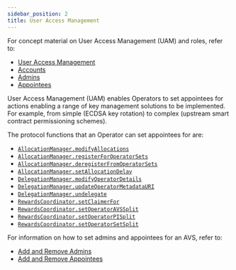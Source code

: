 ```yaml
---
sidebar_position: 2
title: User Access Management
---
```


For concept material on User Access Management (UAM) and roles, refer to:
* [User Access Management](../../eigenlayer/concepts/uam/user-access-management.md)
* [Accounts](../../eigenlayer/concepts/uam/uam-accounts.md)
* [Admins](../../eigenlayer/concepts/uam/uam-admins.md)
* [Appointees](../../eigenlayer/concepts/uam/uam-appointees.md)

User Access Management (UAM) enables Operators to set appointees for actions enabling a range of key management solutions to be 
implemented.  For example, from simple (ECDSA key rotation) to complex (upstream smart contract permissioning schemes).

The protocol functions that an Operator can set appointees for are:
* [`AllocationManager.modifyAllocations`](https://github.com/Layr-Labs/eigenlayer-contracts/blob/main/docs/core/AllocationManager.md#modifyallocations)
* [`AllocationManager.registerForOperatorSets`](https://github.com/Layr-Labs/eigenlayer-contracts/blob/main/docs/core/AllocationManager.md#registerforoperatorsets)
* [`AllocationManager.deregisterFromOperatorSets`](https://github.com/Layr-Labs/eigenlayer-contracts/blob/main/docs/core/AllocationManager.md#deregisterfromoperatorsets)
* [`AllocationManager.setAllocationDelay`](https://github.com/Layr-Labs/eigenlayer-contracts/blob/main/docs/core/AllocationManager.md#setallocationdelay)
* [`DelegationManager.modifyOperatorDetails`](https://github.com/Layr-Labs/eigenlayer-contracts/blob/main/docs/core/DelegationManager.md#modifyoperatordetails)
* [`DelegationManager.updateOperatorMetadataURI`](https://github.com/Layr-Labs/eigenlayer-contracts/blob/main/docs/core/DelegationManager.md#updateoperatormetadatauri)
* [`DelegationManager.undelegate`](https://github.com/Layr-Labs/eigenlayer-contracts/blob/main/docs/core/DelegationManager.md#undelegate)
* [`RewardsCoordinator.setClaimerFor`](https://github.com/Layr-Labs/eigenlayer-contracts/blob/main/docs/core/RewardsCoordinator.md#setclaimerfor)
* [`RewardsCoordinator.setOperatorAVSSplit`](https://github.com/Layr-Labs/eigenlayer-contracts/blob/main/docs/core/RewardsCoordinator.md#setoperatoravssplit)
* [`RewardsCoordinator.setOperatorPISplit`](https://github.com/Layr-Labs/eigenlayer-contracts/blob/main/docs/core/RewardsCoordinator.md#setoperatorpisplit)
* [`RewardsCoordinator.setOperatorSetSplit`](https://github.com/Layr-Labs/eigenlayer-contracts/blob/main/docs/core/RewardsCoordinator.md#setoperatorsetsplit)

For information on how to set admins and appointees for an AVS, refer to:
* [Add and Remove Admins](../howto/uam/op-add-remove-admins.md)
* [Add and Remove Appointees](../howto/uam/op-add-remove-appointees.md)
